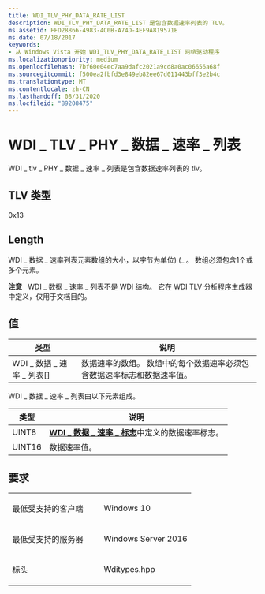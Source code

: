 ```yaml
---
title: WDI_TLV_PHY_DATA_RATE_LIST
description: WDI_TLV_PHY_DATA_RATE_LIST 是包含数据速率列表的 TLV。
ms.assetid: FFD28866-4983-4C0B-A74D-4EF9A819571E
ms.date: 07/18/2017
keywords:
- 从 Windows Vista 开始 WDI_TLV_PHY_DATA_RATE_LIST 网络驱动程序
ms.localizationpriority: medium
ms.openlocfilehash: 7bf60e04ec7aa9dafc2021a9cd8a0ac06656a68f
ms.sourcegitcommit: f500ea2fbfd3e849eb82ee67d011443bff3e2b4c
ms.translationtype: MT
ms.contentlocale: zh-CN
ms.lasthandoff: 08/31/2020
ms.locfileid: "89208475"
---
```

# <a name="wdi_tlv_phy_data_rate_list"></a>WDI \_ TLV \_ PHY \_ 数据 \_ 速率 \_ 列表


WDI \_ tlv \_ PHY \_ 数据 \_ 速率 \_ 列表是包含数据速率列表的 tlv。

## <a name="tlv-type"></a>TLV 类型


0x13

## <a name="length"></a>Length


WDI \_ 数据 \_ 速率列表元素数组的大小，以字节为单位)  (\_ 。 数组必须包含1个或多个元素。

**注意**   WDI \_ 数据 \_ 速率 \_ 列表不是 WDI 结构。 它在 WDI TLV 分析程序生成器中定义，仅用于文档目的。

 

## <a name="values"></a>值


| 类型                      | 说明                                                                                             |
|---------------------------|---------------------------------------------------------------------------------------------------------|
| WDI \_ 数据 \_ 速率 \_ 列表\[\] | 数据速率的数组。 数组中的每个数据速率必须包含数据速率标志和数据速率值。 |

 

WDI \_ 数据 \_ 速率 \_ 列表由以下元素组成。

| 类型   | 说明                                                                                   |
|--------|-----------------------------------------------------------------------------------------------|
| UINT8  | [**WDI \_ 数据 \_ 速率 \_ 标志**](/windows-hardware/drivers/ddi/wditypes/ne-wditypes-_wdi_data_rate_flags)中定义的数据速率标志。 |
| UINT16 | 数据速率值。                                                                          |

 

<a name="requirements"></a>要求
------------

<table>
<colgroup>
<col width="50%" />
<col width="50%" />
</colgroup>
<tbody>
<tr class="odd">
<td><p>最低受支持的客户端</p></td>
<td><p>Windows 10</p></td>
</tr>
<tr class="even">
<td><p>最低受支持的服务器</p></td>
<td><p>Windows Server 2016</p></td>
</tr>
<tr class="odd">
<td><p>标头</p></td>
<td>Wditypes.hpp</td>
</tr>
</tbody>
</table>

 

